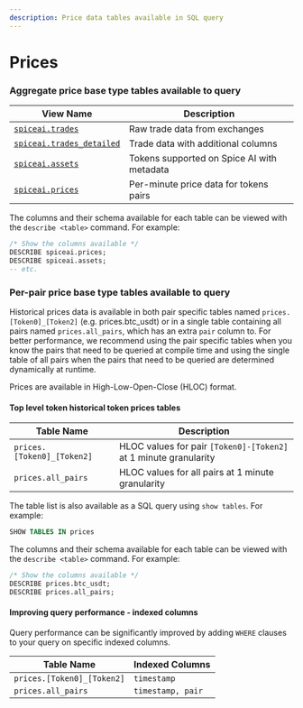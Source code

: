 ```yaml
---
description: Price data tables available in SQL query
---
```


# Prices

### Aggregate price base type tables available to query

| View Name                                          | Description                                      |
| -------------------------------------------------- | ------------------------------------------------ |
| [`spiceai.trades`](trades.md)                      | Raw trade data from exchanges                    |
| [`spiceai.trades_detailed`](trades\_detailed.md)   | Trade data with additional columns               |
| [`spiceai.assets`](assets.md)                      | Tokens supported on Spice AI with metadata       |
| [`spiceai.prices`](prices.md)                      | Per-minute price data for tokens pairs           |

The columns and their schema available for each table can be viewed with the `describe <table>` command. For example:

```sql
/* Show the columns available */
DESCRIBE spiceai.prices;
DESCRIBE spiceai.assets;
-- etc.
```

### Per-pair price base type tables available to query
Historical prices data is available in both pair specific tables named `prices.[Token0]_[Token2]` (e.g. prices.btc\_usdt) or in a single table containing all pairs named `prices.all_pairs`, which has an extra `pair` column to. For better performance, we recommend using the pair specific tables when you know the pairs that need to be queried at compile time and using the single table of all pairs when the pairs that need to be queried are determined dynamically at runtime.

Prices are available in High-Low-Open-Close (HLOC) format.

#### Top level token historical token prices tables

| Table Name                 | Description                                                      |
| -------------------------- | ---------------------------------------------------------------- |
| `prices.[Token0]_[Token2]` | HLOC values for pair `[Token0]-[Token2]` at 1 minute granularity |
| `prices.all_pairs`         | HLOC values for all pairs at 1 minute granularity                |

The table list is also available as a SQL query using `show tables`. For example:

```sql
SHOW TABLES IN prices
```

The columns and their schema available for each table can be viewed with the `describe <table>` command. For example:

```sql
/* Show the columns available */
DESCRIBE prices.btc_usdt;
DESCRIBE prices.all_pairs;
```

#### Improving query performance - indexed columns

Query performance can be significantly improved by adding `WHERE` clauses to your query on specific indexed columns.

| Table Name                 | Indexed Columns   |
| -------------------------- | ----------------- |
| `prices.[Token0]_[Token2]` | `timestamp`       |
| `prices.all_pairs`         | `timestamp, pair` |
